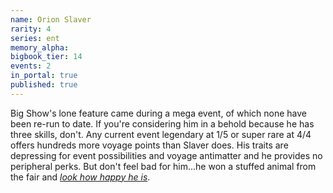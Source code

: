 ```yaml
---
name: Orion Slaver
rarity: 4
series: ent
memory_alpha:
bigbook_tier: 14
events: 2
in_portal: true
published: true
---
```


Big Show's lone feature came during a mega event, of which none have been re-run to date. If you're considering him in a behold because he has three skills, don't. Any current event legendary at 1/5 or super rare at 4/4 offers hundreds more voyage points than Slaver does. His traits are depressing for event possibilities and voyage antimatter and he provides no peripheral perks. But don't feel bad for him...he won a stuffed animal from the fair and [_look how happy he is_](https://ladygeekgirl.files.wordpress.com/2015/01/the-big-show-paul-wight-orion-slaver-enterprise-borderland.jpg).
